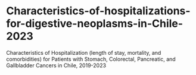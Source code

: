 # Characteristics-of-hospitalizations-for-digestive-neoplasms-in-Chile-2023
Characteristics of Hospitalization (length of stay, mortality, and comorbidities) for Patients with Stomach, Colorectal, Pancreatic, and Gallbladder Cancers in Chile, 2019-2023